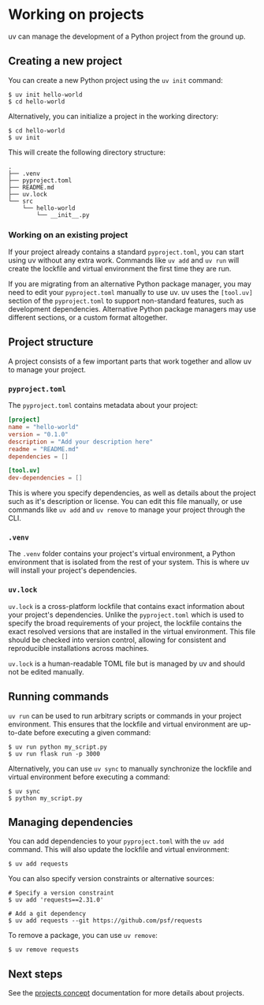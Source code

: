 # Working on projects

uv can manage the development of a Python project from the ground up.

## Creating a new project

You can create a new Python project using the `uv init` command:

```console
$ uv init hello-world
$ cd hello-world
```

Alternatively, you can initialize a project in the working directory:

```console
$ cd hello-world
$ uv init
```

This will create the following directory structure:

```
.
├── .venv
├── pyproject.toml
├── README.md
├── uv.lock
└── src
    └── hello-world
        └── __init__.py
```

### Working on an existing project

If your project already contains a standard `pyproject.toml`, you can start
using uv without any extra work. Commands like `uv add` and `uv run` will
create the lockfile and virtual environment the first time they are run.

If you are migrating from an alternative Python package manager, you may need to
edit your `pyproject.toml` manually to use uv. uv uses the `[tool.uv]` section
of the `pyproject.toml` to support non-standard features, such as development
dependencies. Alternative Python package managers may use different sections,
or a custom format altogether.

## Project structure

A project consists of a few important parts that work together and allow uv to
manage your project.

### `pyproject.toml`

The `pyproject.toml` contains metadata about your project:

```toml
[project]
name = "hello-world"
version = "0.1.0"
description = "Add your description here"
readme = "README.md"
dependencies = []

[tool.uv]
dev-dependencies = []
```

This is where you specify dependencies, as well as details about the project
such as it's description or license. You can edit this file manually, or use
commands like `uv add` and `uv remove` to manage your project through the
CLI.

### `.venv`

The `.venv` folder contains your project's virtual environment, a Python
environment that is isolated from the rest of your system. This is where uv will
install your project's dependencies.

### `uv.lock`

`uv.lock` is a cross-platform lockfile that contains exact information about your
project's dependencies. Unlike the `pyproject.toml` which is used to specify the
broad requirements of your project, the lockfile contains the exact resolved versions
that are installed in the virtual environment. This file should be checked into version
control, allowing for consistent and reproducible installations across machines.

`uv.lock` is a human-readable TOML file but is managed by uv and should not be
edited manually.

## Running commands

`uv run` can be used to run arbitrary scripts or commands in your project
environment. This ensures that the lockfile and virtual environment are
up-to-date before executing a given command:

```console
$ uv run python my_script.py
$ uv run flask run -p 3000
```

Alternatively, you can use `uv sync` to manually synchronize the lockfile and
virtual environment before executing a command:

```console
$ uv sync
$ python my_script.py
```

## Managing dependencies

You can add dependencies to your `pyproject.toml` with the `uv add` command.
This will also update the lockfile and virtual environment:

```console
$ uv add requests
```

You can also specify version constraints or alternative sources:

```console
# Specify a version constraint
$ uv add 'requests==2.31.0'

# Add a git dependency
$ uv add requests --git https://github.com/psf/requests
```

To remove a package, you can use `uv remove`:

```console
$ uv remove requests
```

## Next steps

See the [projects concept](../projects.md) documentation for more details about
projects.
